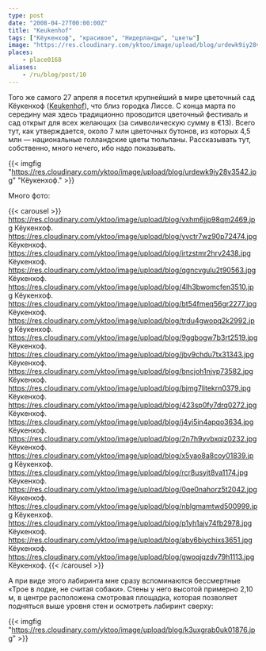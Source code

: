 ```yaml
---
type: post
date: "2008-04-27T00:00:00Z"
title: "Keukenhof"
tags: ["Кёукенхоф", "красивое", "Нидерланды", "цветы"]
image: "https://res.cloudinary.com/yktoo/image/upload/blog/urdewk9iy28v3542.jpg"
places:
    - place0168
aliases:
    - /ru/blog/post/10
---
```


Того же самого 27 апреля я посетил крупнейший в мире цветочный сад Кёукенхоф ([Keukenhof](http://www.keukenhof.nl/)), что близ городка Лиссе. С конца марта по середину мая здесь традиционно проводится цветочный фестиваль и сад открыт для всех желающих (за символическую сумму в €13). Всего тут, как утверждается, около 7 млн цветочных бутонов, из которых 4,5 млн — национальные голландские цветы тюльпаны. Рассказывать тут, собственно, много нечего, ибо надо показывать.

<!--more-->

{{< imgfig "https://res.cloudinary.com/yktoo/image/upload/blog/urdewk9iy28v3542.jpg" "Кёукенхоф." >}}

Много фото:

{{< carousel >}}
    https://res.cloudinary.com/yktoo/image/upload/blog/vxhm6jjp98qm2469.jpg Кёукенхоф.
    https://res.cloudinary.com/yktoo/image/upload/blog/yvctr7wz90p72474.jpg Кёукенхоф.
    https://res.cloudinary.com/yktoo/image/upload/blog/irtzstmr2hrv2438.jpg Кёукенхоф.
    https://res.cloudinary.com/yktoo/image/upload/blog/qgncvgulu2t90563.jpg Кёукенхоф.
    https://res.cloudinary.com/yktoo/image/upload/blog/4lh3bwomcfen3510.jpg Кёукенхоф.
    https://res.cloudinary.com/yktoo/image/upload/blog/bt54fmeq56gr2277.jpg Кёукенхоф.
    https://res.cloudinary.com/yktoo/image/upload/blog/trdu4gwopq2k2992.jpg Кёукенхоф.
    https://res.cloudinary.com/yktoo/image/upload/blog/9ggbogw7b3rt2519.jpg Кёукенхоф.
    https://res.cloudinary.com/yktoo/image/upload/blog/jbv9chdu7tx31343.jpg Кёукенхоф.
    https://res.cloudinary.com/yktoo/image/upload/blog/bncjoh1njvp73582.jpg Кёукенхоф.
    https://res.cloudinary.com/yktoo/image/upload/blog/bjmg7litekrn0379.jpg Кёукенхоф.
    https://res.cloudinary.com/yktoo/image/upload/blog/423sp0fy7drq0272.jpg Кёукенхоф.
    https://res.cloudinary.com/yktoo/image/upload/blog/j4yi5in4apqo3634.jpg Кёукенхоф.
    https://res.cloudinary.com/yktoo/image/upload/blog/2n7h9yvbxqiz0232.jpg Кёукенхоф.
    https://res.cloudinary.com/yktoo/image/upload/blog/x5yao8a8coy01839.jpg Кёукенхоф.
    https://res.cloudinary.com/yktoo/image/upload/blog/rcr8usyit8va1174.jpg Кёукенхоф.
    https://res.cloudinary.com/yktoo/image/upload/blog/0qe0nahorz5t2042.jpg Кёукенхоф.
    https://res.cloudinary.com/yktoo/image/upload/blog/nblgmamtwd500999.jpg Кёукенхоф.
    https://res.cloudinary.com/yktoo/image/upload/blog/p1yh1ajv74fb2978.jpg Кёукенхоф.
    https://res.cloudinary.com/yktoo/image/upload/blog/aby6biychixs3651.jpg Кёукенхоф.
    https://res.cloudinary.com/yktoo/image/upload/blog/gwoqjqzdv79h1113.jpg Кёукенхоф.
{{< /carousel >}}

А при виде этого лабиринта мне сразу вспоминаются бессмертные «Трое в лодке, не считая собаки». Стены у него высотой примерно 2,10 м, в центре расположена смотровая площадка, которая позволяет подняться выше уровня стен и осмотреть лабиринт сверху:

{{< imgfig "https://res.cloudinary.com/yktoo/image/upload/blog/k3uxgrab0uk01876.jpg" >}}
